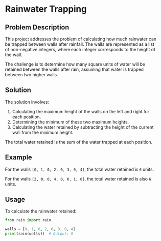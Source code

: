 # Rainwater Trapping

## Problem Description

This project addresses the problem of calculating how much rainwater can be trapped between walls after rainfall. The walls are represented as a list of non-negative integers, where each integer corresponds to the height of the wall.

The challenge is to determine how many square units of water will be retained between the walls after rain, assuming that water is trapped between two higher walls.

## Solution

The solution involves:

1. Calculating the maximum height of the walls on the left and right for each position.
2. Determining the minimum of these two maximum heights.
3. Calculating the water retained by subtracting the height of the current wall from the minimum height.

The total water retained is the sum of the water trapped at each position.

## Example

For the walls `[0, 1, 0, 2, 0, 3, 0, 4]`, the total water retained is `6` units.

For the walls `[2, 0, 0, 4, 0, 0, 1, 0]`, the total water retained is also `6` units.

## Usage

To calculate the rainwater retained:

```python
from rain import rain

walls = [0, 1, 0, 2, 0, 3, 0, 4]
print(rain(walls))  # Output: 6
